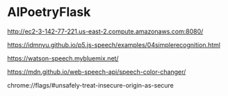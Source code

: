 # AIPoetryFlask

http://ec2-3-142-77-221.us-east-2.compute.amazonaws.com:8080/

https://idmnyu.github.io/p5.js-speech/examples/04simplerecognition.html

https://watson-speech.mybluemix.net/

https://mdn.github.io/web-speech-api/speech-color-changer/

chrome://flags/#unsafely-treat-insecure-origin-as-secure
